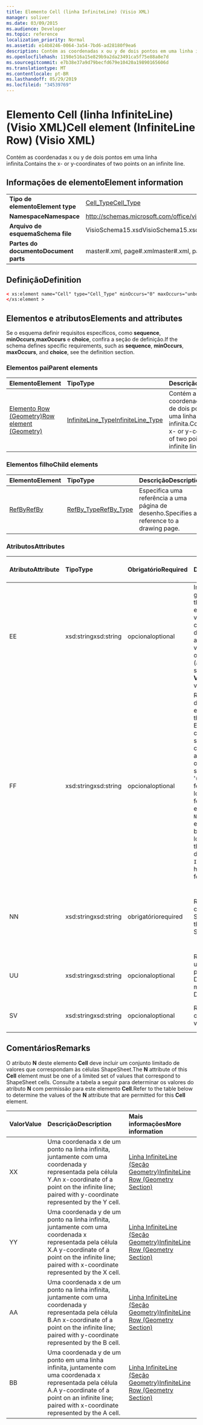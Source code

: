 ```yaml
---
title: Elemento Cell (linha InfiniteLine) (Visio XML)
manager: soliver
ms.date: 03/09/2015
ms.audience: Developer
ms.topic: reference
localization_priority: Normal
ms.assetid: e14b8246-0064-3a54-7bd6-ad28180f9ea6
description: Contém as coordenadas x ou y de dois pontos em uma linha infinita.
ms.openlocfilehash: 1198e516a15e829b9a2da23491ca5f75e88a8e7d
ms.sourcegitcommit: e7b38e37a9d79becfd679e10420a19890165606d
ms.translationtype: MT
ms.contentlocale: pt-BR
ms.lasthandoff: 05/29/2019
ms.locfileid: "34539769"
---
```

# <a name="cell-element-infiniteline-row-visio-xml"></a><span data-ttu-id="3fce2-103">Elemento Cell (linha InfiniteLine) (Visio XML)</span><span class="sxs-lookup"><span data-stu-id="3fce2-103">Cell element (InfiniteLine Row) (Visio XML)</span></span>

<span data-ttu-id="3fce2-104">Contém as coordenadas x ou y de dois pontos em uma linha infinita.</span><span class="sxs-lookup"><span data-stu-id="3fce2-104">Contains the x- or y-coordinates of two points on an infinite line.</span></span>
  
## <a name="element-information"></a><span data-ttu-id="3fce2-105">Informações de elemento</span><span class="sxs-lookup"><span data-stu-id="3fce2-105">Element information</span></span>

|||
|:-----|:-----|
|<span data-ttu-id="3fce2-106">**Tipo de elemento**</span><span class="sxs-lookup"><span data-stu-id="3fce2-106">**Element type**</span></span> <br/> |[<span data-ttu-id="3fce2-107">Cell_Type</span><span class="sxs-lookup"><span data-stu-id="3fce2-107">Cell_Type</span></span>](cell_type-complextypevisio-xml.md) <br/> |
|<span data-ttu-id="3fce2-108">**Namespace**</span><span class="sxs-lookup"><span data-stu-id="3fce2-108">**Namespace**</span></span> <br/> |http://schemas.microsoft.com/office/visio/2012/main  <br/> |
|<span data-ttu-id="3fce2-109">**Arquivo de esquema**</span><span class="sxs-lookup"><span data-stu-id="3fce2-109">**Schema file**</span></span> <br/> |<span data-ttu-id="3fce2-110">VisioSchema15.xsd</span><span class="sxs-lookup"><span data-stu-id="3fce2-110">VisioSchema15.xsd</span></span>  <br/> |
|<span data-ttu-id="3fce2-111">**Partes do documento**</span><span class="sxs-lookup"><span data-stu-id="3fce2-111">**Document parts**</span></span> <br/> |<span data-ttu-id="3fce2-112">master#.xml, page#.xml</span><span class="sxs-lookup"><span data-stu-id="3fce2-112">master#.xml, page#.xml</span></span>  <br/> |
   
## <a name="definition"></a><span data-ttu-id="3fce2-113">Definição</span><span class="sxs-lookup"><span data-stu-id="3fce2-113">Definition</span></span>

```XML
< xs:element name="Cell" type="Cell_Type" minOccurs="0" maxOccurs="unbounded" >
</xs:element >
```

## <a name="elements-and-attributes"></a><span data-ttu-id="3fce2-114">Elementos e atributos</span><span class="sxs-lookup"><span data-stu-id="3fce2-114">Elements and attributes</span></span>

<span data-ttu-id="3fce2-115">Se o esquema definir requisitos específicos, como **sequence**, **minOccurs**,**maxOccurs** e **choice**, confira a seção de definição.</span><span class="sxs-lookup"><span data-stu-id="3fce2-115">If the schema defines specific requirements, such as **sequence**, **minOccurs**, **maxOccurs**, and **choice**, see the definition section.</span></span> 
  
### <a name="parent-elements"></a><span data-ttu-id="3fce2-116">Elementos pai</span><span class="sxs-lookup"><span data-stu-id="3fce2-116">Parent elements</span></span>

|<span data-ttu-id="3fce2-117">**Elemento**</span><span class="sxs-lookup"><span data-stu-id="3fce2-117">**Element**</span></span>|<span data-ttu-id="3fce2-118">**Tipo**</span><span class="sxs-lookup"><span data-stu-id="3fce2-118">**Type**</span></span>|<span data-ttu-id="3fce2-119">**Descrição**</span><span class="sxs-lookup"><span data-stu-id="3fce2-119">**Description**</span></span>|
|:-----|:-----|:-----|
|[<span data-ttu-id="3fce2-120">Elemento Row (Geometry)</span><span class="sxs-lookup"><span data-stu-id="3fce2-120">Row element (Geometry)</span></span>](row-element-geometry-sectionvisio-xml.md) <br/> |[<span data-ttu-id="3fce2-121">InfiniteLine_Type</span><span class="sxs-lookup"><span data-stu-id="3fce2-121">InfiniteLine_Type</span></span>](infiniteline_type-complextypevisio-xml.md) <br/> |<span data-ttu-id="3fce2-122">Contém as coordenadas x ou y de dois pontos em uma linha infinita.</span><span class="sxs-lookup"><span data-stu-id="3fce2-122">Contains the x- or y-coordinates of two points on an infinite line.</span></span>  <br/> |
   
### <a name="child-elements"></a><span data-ttu-id="3fce2-123">Elementos filho</span><span class="sxs-lookup"><span data-stu-id="3fce2-123">Child elements</span></span>

|<span data-ttu-id="3fce2-124">**Elemento**</span><span class="sxs-lookup"><span data-stu-id="3fce2-124">**Element**</span></span>|<span data-ttu-id="3fce2-125">**Tipo**</span><span class="sxs-lookup"><span data-stu-id="3fce2-125">**Type**</span></span>|<span data-ttu-id="3fce2-126">**Descrição**</span><span class="sxs-lookup"><span data-stu-id="3fce2-126">**Description**</span></span>|
|:-----|:-----|:-----|
|[<span data-ttu-id="3fce2-127">RefBy</span><span class="sxs-lookup"><span data-stu-id="3fce2-127">RefBy</span></span>](refby-element-cell_type-complextypevisio-xml.md) <br/> |[<span data-ttu-id="3fce2-128">RefBy_Type</span><span class="sxs-lookup"><span data-stu-id="3fce2-128">RefBy_Type</span></span>](refby_type-complextypevisio-xml.md) <br/> |<span data-ttu-id="3fce2-129">Especifica uma referência a uma página de desenho.</span><span class="sxs-lookup"><span data-stu-id="3fce2-129">Specifies a reference to a drawing page.</span></span>  <br/> |
   
### <a name="attributes"></a><span data-ttu-id="3fce2-130">Atributos</span><span class="sxs-lookup"><span data-stu-id="3fce2-130">Attributes</span></span>

|<span data-ttu-id="3fce2-131">**Atributo**</span><span class="sxs-lookup"><span data-stu-id="3fce2-131">**Attribute**</span></span>|<span data-ttu-id="3fce2-132">**Tipo**</span><span class="sxs-lookup"><span data-stu-id="3fce2-132">**Type**</span></span>|<span data-ttu-id="3fce2-133">**Obrigatório**</span><span class="sxs-lookup"><span data-stu-id="3fce2-133">**Required**</span></span>|<span data-ttu-id="3fce2-134">**Descrição**</span><span class="sxs-lookup"><span data-stu-id="3fce2-134">**Description**</span></span>|<span data-ttu-id="3fce2-135">**Valores possíveis**</span><span class="sxs-lookup"><span data-stu-id="3fce2-135">**Possible values**</span></span>|
|:-----|:-----|:-----|:-----|:-----|
|<span data-ttu-id="3fce2-136">E</span><span class="sxs-lookup"><span data-stu-id="3fce2-136">E</span></span>  <br/> |<span data-ttu-id="3fce2-137">xsd:string</span><span class="sxs-lookup"><span data-stu-id="3fce2-137">xsd:string</span></span>  <br/> |<span data-ttu-id="3fce2-138">opcional</span><span class="sxs-lookup"><span data-stu-id="3fce2-138">optional</span></span>  <br/> |<span data-ttu-id="3fce2-139">Indica que a fórmula gera um erro.</span><span class="sxs-lookup"><span data-stu-id="3fce2-139">Indicates that the formula evaluates to an error.</span></span> <span data-ttu-id="3fce2-140">O valor de **E** é atual (uma cadeia de mensagem de erro); o valor do atributo **V** é o último valor válido.</span><span class="sxs-lookup"><span data-stu-id="3fce2-140">The value of **E** is the current value (an error message string); the value of the **V** attribute is the last valid value.</span></span>  <br/> |<span data-ttu-id="3fce2-141">Uma cadeia de caracteres de mensagem de erro.</span><span class="sxs-lookup"><span data-stu-id="3fce2-141">An error message string.</span></span>  <br/> |
|<span data-ttu-id="3fce2-142">F</span><span class="sxs-lookup"><span data-stu-id="3fce2-142">F</span></span>  <br/> |<span data-ttu-id="3fce2-143">xsd:string</span><span class="sxs-lookup"><span data-stu-id="3fce2-143">xsd:string</span></span>  <br/> |<span data-ttu-id="3fce2-144">opcional</span><span class="sxs-lookup"><span data-stu-id="3fce2-144">optional</span></span>  <br/> | <span data-ttu-id="3fce2-145">Representa a fórmula do elemento.</span><span class="sxs-lookup"><span data-stu-id="3fce2-145">Represents the element's formula.</span></span> <span data-ttu-id="3fce2-146">Esse atributo pode conter uma das seguintes cadeias de caracteres:</span><span class="sxs-lookup"><span data-stu-id="3fce2-146">This attribute can contain one of the following strings:</span></span>  <br/>  <span data-ttu-id="3fce2-147">'(alguma fórmula)' se a fórmula existir localmente</span><span class="sxs-lookup"><span data-stu-id="3fce2-147">'(some formula)' if the formula exists locally</span></span>  <br/>  <span data-ttu-id="3fce2-148">`No Formula` se a fórmula estiver excluída ou bloqueada localmente</span><span class="sxs-lookup"><span data-stu-id="3fce2-148">`No Formula` if the formula is locally deleted or blocked</span></span>  <br/>  <span data-ttu-id="3fce2-149">`Inh` se a fórmula for herdada.</span><span class="sxs-lookup"><span data-stu-id="3fce2-149">`Inh` if the formula is inherited.</span></span>  <br/> |<span data-ttu-id="3fce2-150">Uma fórmula.</span><span class="sxs-lookup"><span data-stu-id="3fce2-150">A formula.</span></span>  <br/> |
|<span data-ttu-id="3fce2-151">N</span><span class="sxs-lookup"><span data-stu-id="3fce2-151">N</span></span>  <br/> |<span data-ttu-id="3fce2-152">xsd:string</span><span class="sxs-lookup"><span data-stu-id="3fce2-152">xsd:string</span></span>  <br/> |<span data-ttu-id="3fce2-153">obrigatório</span><span class="sxs-lookup"><span data-stu-id="3fce2-153">required</span></span>  <br/> |<span data-ttu-id="3fce2-154">Representa o nome da célula ShapeSheet.</span><span class="sxs-lookup"><span data-stu-id="3fce2-154">Represents the name of the ShapeSheet cell.</span></span>  <br/> |<span data-ttu-id="3fce2-155">O nome da célula ShapeSheet.</span><span class="sxs-lookup"><span data-stu-id="3fce2-155">The name of the ShapeSheet cell.</span></span>  <br/> <span data-ttu-id="3fce2-156">Confira a seção Comentários abaixo.</span><span class="sxs-lookup"><span data-stu-id="3fce2-156">See the Remarks section below.</span></span>  <br/> |
|<span data-ttu-id="3fce2-157">U</span><span class="sxs-lookup"><span data-stu-id="3fce2-157">U</span></span>  <br/> |<span data-ttu-id="3fce2-158">xsd:string</span><span class="sxs-lookup"><span data-stu-id="3fce2-158">xsd:string</span></span>  <br/> |<span data-ttu-id="3fce2-159">opcional</span><span class="sxs-lookup"><span data-stu-id="3fce2-159">optional</span></span>  <br/> |<span data-ttu-id="3fce2-160">Representa uma unidade de medida. O padrão é DL.</span><span class="sxs-lookup"><span data-stu-id="3fce2-160">Represents a unit of measure The default is DL.</span></span>  <br/> |<span data-ttu-id="3fce2-161">As unidades da célula.</span><span class="sxs-lookup"><span data-stu-id="3fce2-161">The units of the cell.</span></span>  <br/> |
|<span data-ttu-id="3fce2-162">S</span><span class="sxs-lookup"><span data-stu-id="3fce2-162">V</span></span>  <br/> |<span data-ttu-id="3fce2-163">xsd:string</span><span class="sxs-lookup"><span data-stu-id="3fce2-163">xsd:string</span></span>  <br/> |<span data-ttu-id="3fce2-164">opcional</span><span class="sxs-lookup"><span data-stu-id="3fce2-164">optional</span></span>  <br/> |<span data-ttu-id="3fce2-165">Representa o valor da célula.</span><span class="sxs-lookup"><span data-stu-id="3fce2-165">Represents the value of the cell.</span></span>  <br/> |<span data-ttu-id="3fce2-166">O valor da célula ShapeSheet.</span><span class="sxs-lookup"><span data-stu-id="3fce2-166">The value of the ShapeSheet cell.</span></span>  <br/> |
   
## <a name="remarks"></a><span data-ttu-id="3fce2-167">Comentários</span><span class="sxs-lookup"><span data-stu-id="3fce2-167">Remarks</span></span>

<span data-ttu-id="3fce2-168">O atributo **N** deste elemento **Cell** deve incluir um conjunto limitado de valores que correspondam às células ShapeSheet.</span><span class="sxs-lookup"><span data-stu-id="3fce2-168">The **N** attribute of this **Cell** element must be one of a limited set of values that correspond to ShapeSheet cells.</span></span> <span data-ttu-id="3fce2-169">Consulte a tabela a seguir para determinar os valores do atributo **N** com permissão para este elemento **Cell**.</span><span class="sxs-lookup"><span data-stu-id="3fce2-169">Refer to the table below to determine the values of the **N** attribute that are permitted for this **Cell** element.</span></span> 
  
|<span data-ttu-id="3fce2-170">**Valor**</span><span class="sxs-lookup"><span data-stu-id="3fce2-170">**Value**</span></span>|<span data-ttu-id="3fce2-171">**Descrição**</span><span class="sxs-lookup"><span data-stu-id="3fce2-171">**Description**</span></span>|<span data-ttu-id="3fce2-172">**Mais informações**</span><span class="sxs-lookup"><span data-stu-id="3fce2-172">**More information**</span></span>|
|:-----|:-----|:-----|
|<span data-ttu-id="3fce2-173">X</span><span class="sxs-lookup"><span data-stu-id="3fce2-173">X</span></span>  <br/> |<span data-ttu-id="3fce2-174">Uma coordenada x de um ponto na linha infinita, juntamente com uma coordenada y representada pela célula Y.</span><span class="sxs-lookup"><span data-stu-id="3fce2-174">An x-coordinate of a point on the infinite line; paired with y-coordinate represented by the Y cell.</span></span>  <br/> |[<span data-ttu-id="3fce2-175">Linha InfiniteLine (Seção Geometry)</span><span class="sxs-lookup"><span data-stu-id="3fce2-175">InfiniteLine Row (Geometry Section)</span></span>](infiniteline-row-geometry-section.md) <br/> |
|<span data-ttu-id="3fce2-176">Y</span><span class="sxs-lookup"><span data-stu-id="3fce2-176">Y</span></span>  <br/> |<span data-ttu-id="3fce2-177">Uma coordenada y de um ponto na linha infinita, juntamente com uma coordenada x representada pela célula X.</span><span class="sxs-lookup"><span data-stu-id="3fce2-177">A y-coordinate of a point on the infinite line; paired with x-coordinate represented by the X cell.</span></span>  <br/> |[<span data-ttu-id="3fce2-178">Linha InfiniteLine (Seção Geometry)</span><span class="sxs-lookup"><span data-stu-id="3fce2-178">InfiniteLine Row (Geometry Section)</span></span>](infiniteline-row-geometry-section.md) <br/> |
|<span data-ttu-id="3fce2-179">A</span><span class="sxs-lookup"><span data-stu-id="3fce2-179">A</span></span>  <br/> |<span data-ttu-id="3fce2-180">Uma coordenada x de um ponto na linha infinita, juntamente com uma coordenada y representada pela célula B.</span><span class="sxs-lookup"><span data-stu-id="3fce2-180">An x-coordinate of a point on the infinite line; paired with y-coordinate represented by the B cell.</span></span>  <br/> |[<span data-ttu-id="3fce2-181">Linha InfiniteLine (Seção Geometry)</span><span class="sxs-lookup"><span data-stu-id="3fce2-181">InfiniteLine Row (Geometry Section)</span></span>](infiniteline-row-geometry-section.md) <br/> |
|<span data-ttu-id="3fce2-182">B</span><span class="sxs-lookup"><span data-stu-id="3fce2-182">B</span></span>  <br/> |<span data-ttu-id="3fce2-183">Uma coordenada y de um ponto em uma linha infinita, juntamente com uma coordenada x representada pela célula A.</span><span class="sxs-lookup"><span data-stu-id="3fce2-183">A y-coordinate of a point on an infinite line; paired with x-coordinate represented by the A cell.</span></span>  <br/> |[<span data-ttu-id="3fce2-184">Linha InfiniteLine (Seção Geometry)</span><span class="sxs-lookup"><span data-stu-id="3fce2-184">InfiniteLine Row (Geometry Section)</span></span>](infiniteline-row-geometry-section.md) <br/> |
   

